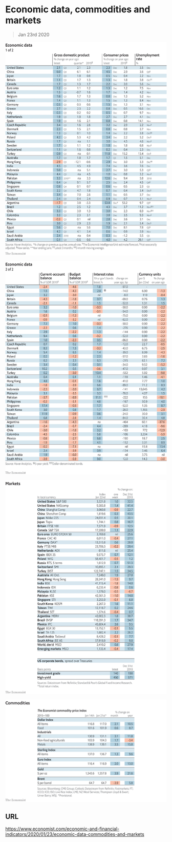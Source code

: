 # Economic data, commodities and markets

> Jan 23rd 2020



![](./images/20200125_INT101.png)



![](./images/20200125_INT102.png)



![](./images/20200125_INT201.png)



![](./images/20200125_INT401.png)

## URL

https://www.economist.com/economic-and-financial-indicators/2020/01/23/economic-data-commodities-and-markets
